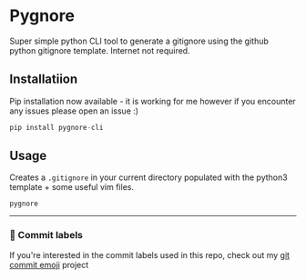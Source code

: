 # Pygnore

Super simple python CLI tool to generate a gitignore using the github python gitignore template. Internet not required.

## Installatiion


Pip installation now available - it is working for me however if you encounter any issues please open an issue :)

```py
pip install pygnore-cli
```

## Usage

Creates a `.gitignore` in your current directory populated with the python3 template + some useful vim files.

```
pygnore
```

---
### 🎉 Commit labels
If you're interested in the commit labels used in this repo, check out my [git commit emoji](https://github.com/TechWiz-3/git-commit-emojis) project
